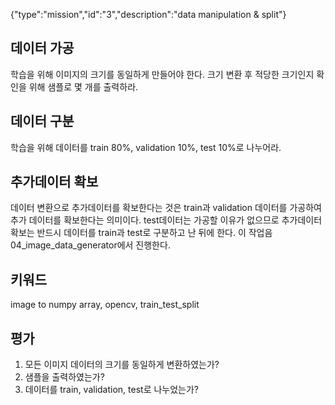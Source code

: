 {"type":"mission","id":"3","description":"data manipulation & split"}
## 데이터 가공
학습을 위해 이미지의 크기를 동일하게 만들어야 한다.
크기 변환 후 적당한 크기인지 확인을 위해 샘플로 몇 개를 출력하라.
## 데이터 구분
학습을 위해 데이터를 train 80%, validation 10%, test 10%로 나누어라.
## 추가데이터 확보
데이터 변환으로 추가데이터를 확보한다는 것은 train과 validation 데이터를 가공하여 추가 데이터를 확보한다는 의미이다.
test데이터는 가공할 이유가 없으므로 추가데이터 확보는 반드시 데이터를 train과 test로 구분하고 난 뒤에 한다.
이 작업음 04_image_data_generator에서 진행한다.
## 키워드
image to numpy array, opencv, train_test_split

## 평가
1. 모든 이미지 데이터의 크기를 동일하게 변환하였는가?
2. 샘플을 출력하였는가?
3. 데이터를 train, validation, test로 나누었는가?
